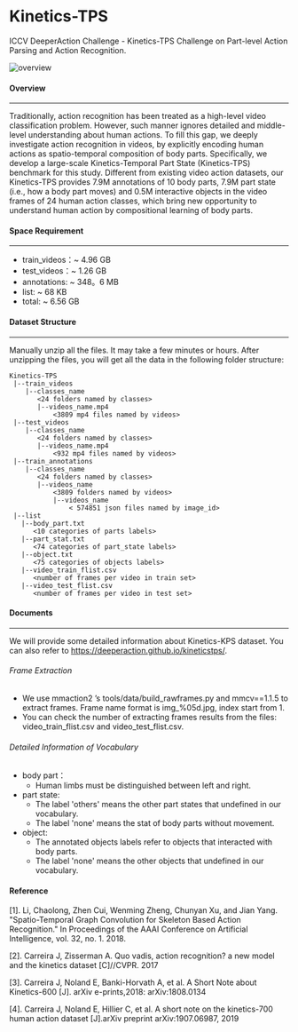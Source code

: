 # Kinetics-TPS
ICCV DeeperAction Challenge - Kinetics-TPS Challenge on Part-level Action Parsing and Action Recognition.

![overview](overview.gif)

#### Overview

---

Traditionally, action recognition has been treated as a high-level video classification problem. However, such manner ignores detailed and middle-level understanding about human actions. To fill this gap, we deeply investigate action recognition in videos, by explicitly encoding human actions as spatio-temporal composition of body parts. Specifically, we develop a large-scale Kinetics-Temporal Part State (Kinetics-TPS) benchmark for this study. Different from existing video action datasets, our Kinetics-TPS provides 7.9M annotations of 10 body parts, 7.9M part state (i.e., how a body part moves) and 0.5M interactive objects in the video frames of 24 human action classes, which bring new opportunity to understand human action by compositional learning of body parts.


#### Space Requirement

---

- train_videos：~ 4.96 GB
- test_videos：~ 1.26 GB
- annotations:  ~ 348。6 MB
- list:  ~ 68 KB
- total: ~ 6.56 GB

#### Dataset Structure

---

Manually unzip all the files. It may take a few minutes or hours. After unzipping the files, you will get all the data in the following folder structure:

```
Kinetics-TPS
 |--train_videos
    |--classes_name
       <24 folders named by classes>
       |--videos_name.mp4
           <3809 mp4 files named by videos>
 |--test_videos
    |--classes_name
       <24 folders named by classes>
       |--videos_name.mp4
           <932 mp4 files named by videos>
 |--train_annotations
    |--classes_name
       <24 folders named by classes>
       |--videos_name
           <3809 folders named by videos>
           |--videos_name
               < 574851 json files named by image_id>
 |--list
   |--body_part.txt
      <10 categories of parts labels>
   |--part_stat.txt
      <74 categories of part_state labels>
   |--object.txt
      <75 categories of objects labels>
   |--video_train_flist.csv
      <number of frames per video in train set>
   |--video_test_flist.csv
      <number of frames per video in test set>

```

#### Documents

---

We will provide some detailed information about Kinetics-KPS dataset. You can also refer to https://deeperaction.github.io/kineticstps/.


###### Frame Extraction

-	We use mmaction2 ’s tools/data/build_rawframes.py and mmcv==1.1.5 to extract frames. Frame name format is img_%05d.jpg, index start from 1.
-	You can check the number of extracting frames results from the files: video_train_flist.csv and video_test_flist.csv.


###### Detailed Information of Vocabulary

- body part：
  - Human limbs must be distinguished between left and right.
- part state:
  - The label 'others' means the other part states that undefined in our vocabulary.
  - The label 'none' means the stat of body parts without movement.
- object:
  - The annotated objects labels refer to objects that interacted with body parts. 
  - The label 'none' means the other objects that undefined in our vocabulary.


#### Reference 
[1]. Li, Chaolong, Zhen Cui, Wenming Zheng, Chunyan Xu, and Jian Yang. "Spatio-Temporal Graph Convolution for Skeleton Based Action Recognition." In Proceedings of the AAAI Conference on Artificial Intelligence, vol. 32, no. 1. 2018.

[2]. Carreira J, Zisserman A. Quo vadis, action recognition? a new model and the kinetics dataset [C]//CVPR. 2017

[3]. Carreira J, Noland E, Banki-Horvath A, et al. A Short Note about Kinetics-600 [J]. arXiv e-prints,2018: arXiv:1808.0134

[4]. Carreira J, Noland E, Hillier C, et al. A short note on the kinetics-700 human action dataset [J].arXiv preprint arXiv:1907.06987, 2019
